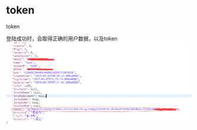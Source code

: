 # token
token

登陆成功时，会取得正确的用户数据，以及token
![image](https://github.com/chenk1993/token/blob/master/img/1.png)
